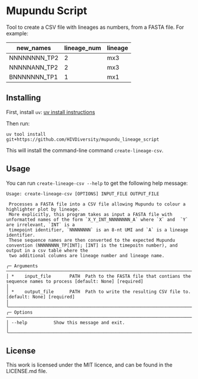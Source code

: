 # Mupundu Script

Tool to create a CSV file with lineages as numbers, from a FASTA file. For example:

| new_names    | lineage_num | lineage |
| ------------ | ----------- | ------- |
| NNNNNNNN_TP2 | 2           | mx3     |
| NNNNNANN_TP2 | 2           | mx3     |
| BNNNNNNN_TP1 | 1           | mx1     |

## Installing

First, install `uv`: [uv install instructions](https://docs.astral.sh/uv/getting-started/installation/#standalone-installer)

Then run:

```shell
uv tool install git+https://github.com/HIVDiversity/mupundu_lineage_script
```

This will install the command-line command `create-lineage-csv`. 

## Usage

You can run `create-lineage-csv --help` to get the following help message:

```text
Usage: create-lineage-csv [OPTIONS] INPUT_FILE OUTPUT_FILE                                                                                                        
                                                                                                                                                                   
 Processes a FASTA file into a CSV file allowing Mupundu to colour a highlighter plot by lineage.                                                                  
 More explicitly, this program takes as input a FASTA file with unformatted names of the form `X_Y_INT_NNNNNNNN_A` where `X` and  `Y` are irrelevant, `INT` is a   
 timepoint identifier, `NNNNNNNN` is an 8-nt UMI and `A` is a lineage identifier.                                                                                  
 These sequence names are then converted to the expected Mupundu convention (NNNNNNNN_TP[INT]; [INT] is the timepoitn number), and output in a csv table where the 
 two additional columns are lineage number and lineage name.                                                                                                       
                                                                                                                                                                   
╭─ Arguments ─────────────────────────────────────────────────────────────────────────────────────────────────────────────────────────────────────────────────────╮
│ *    input_file       PATH  Path to the FASTA file that contians the sequence names to process [default: None] [required]                                       │
│ *    output_file      PATH  Path to write the resulting CSV file to. [default: None] [required]                                                                 │
╰─────────────────────────────────────────────────────────────────────────────────────────────────────────────────────────────────────────────────────────────────╯
╭─ Options ───────────────────────────────────────────────────────────────────────────────────────────────────────────────────────────────────────────────────────╮
│ --help          Show this message and exit.                                                                                                                     │
╰─────────────────────────────────────────────────────────────────────────────────────────────────────────────────────────────────────────────────────────────────╯
```

## License

This work is licensed under the MIT licence, and can be found in the LICENSE.md file.